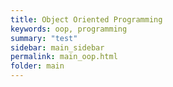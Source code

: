 ```yaml
---
title: Object Oriented Programming
keywords: oop, programming
summary: "test"
sidebar: main_sidebar
permalink: main_oop.html
folder: main
---
```

